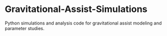 # Gravitational-Assist-Simulations
Python simulations and analysis code for gravitational assist modeling and parameter studies.
